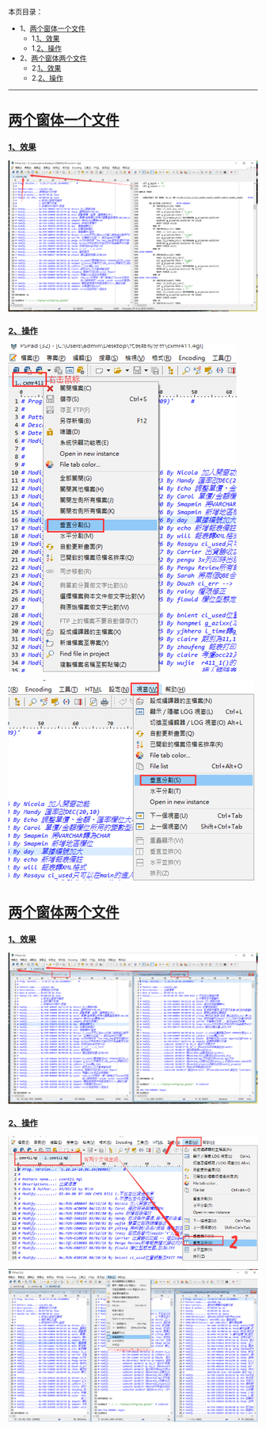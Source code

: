 本页目录：
- 1、[两个窗体一个文件](#PSPad-01)
  - 1.[1、效果](#PSPad-01-01)
  - 1.[2、操作](#PSPad-01-02)
- 2、[两个窗体两个文件](#PSPad-02)
  - 2.[1、效果](#PSPad-02-01)
  - 2.[2、操作](#PSPad-02-02)
  
***

#  <a name="PSPad-01" href="#" >两个窗体一个文件</a>
###  <a name="PSPad-01-01" href="#" >1、效果</a>

![](image/8-1.png)

###  <a name="PSPad-01-02" href="#" >2、操作</a>

![](image/8-2.png)

![](image/8-3.png)
# <a name="PSPad-02" href="#" >两个窗体两个文件</a>
###  <a name="PSPad-02-01" href="#" >1、效果</a>

![](image/8-4.png)

###  <a name="PSPad-02-02" href="#" >2、操作</a>

![](image/8-5.png)

![](image/8-6.png)